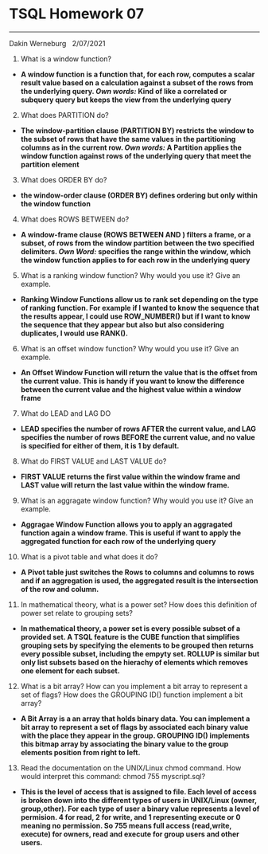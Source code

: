 # TSQL Homework 07

---
Dakin Werneburg  
2/07/2021

1. What is a window function?
- **A window function is a function that, for each row, computes a scalar result value based on a calculation against a subset of the rows from the underlying query. *Own words:* Kind of like a correlated  or subquery query but keeps the view from the underlying query** 

2. What does PARTITION do?
- **The window-partition clause (PARTITION BY) restricts the window to the subset of rows that have the same values in the partitioning columns as in the current row.  *Own words:* A Partition applies the window function against rows of the underlying query that meet the partition element**

3. What does ORDER BY do?
- **the window-order clause (ORDER BY) defines ordering but only within the window function**

4. What does ROWS BETWEEN do?
- **A window-frame clause (ROWS BETWEEN <top delimiter> AND <bottom delimiter>) filters a frame, or a subset, of rows from the window partition between the two specified delimiters. *Own Word:* specifies the range within the window, which the window function applies to for each row in the underlying query**
 
5. What is a ranking window function? Why would you use it? Give an example.
- **Ranking Window Functions allow us to rank set depending on the type of ranking function.  For example if I wanted to know the sequence that the results appear, I could use ROW_NUMBER() but if I want to know the sequence that they appear but also but  also considering duplicates, I would use RANK().**

6. What is an offset window function? Why would you use it? Give an example.
- **An Offset Window Function will return the value that is the offset from the current value.  This is handy if you want to know the difference between the current value and the highest value within a window frame**

7. What do LEAD and LAG DO
- **LEAD specifies the number of rows AFTER the current value, and LAG specifies the number of rows BEFORE the current value, and no value is specified for either of them, it is 1 by default.**

8. What do FIRST VALUE and LAST VALUE do?
- **FIRST VALUE returns the first value within the window frame and LAST value will return the last value within the window frame.**


9. What is an aggragate window function? Why would you use it? Give an example.
- **Aggragae Window Function allows you to apply an aggragated function again a window frame.  This is useful if want to apply the aggregated function for each row of the underlying query**


10. What is a pivot table and what does it do?
- **A Pivot table just switches the Rows to columns and columns to rows and if an aggregation is used, the aggregated result is the intersection of the row and column.** 


11. In mathematical theory, what is a power set? How does this definition of power set relate to grouping sets?
- **In mathematical theory, a power set is every possible subset of a provided set.  A TSQL feature is the CUBE function that simplifies grouping sets by specifying the elements to be grouped then returns every possible subset, including the empyty set.  ROLLUP is similar but only list subsets based on the hierachy of elements which removes one element for each subset.**


12. What is a bit array? How can you implement a bit array to represent a set of flags? How does the GROUPING ID() function implement a bit array?
- **A Bit Array is a an array that holds binary data.  You can implement a bit array to represent a set of flags by associated each binary value with the place they appear in the group.  GROUPING ID() implements this bitmap array by associating the binary value to the group elements position from right to left.**


13. Read the documentation on the UNIX/Linux chmod command. How would interpret this command: chmod 755 myscript.sql?
- **This is the level of access that is assigned to file.  Each level of access is broken down into the different types of users in UNIX/Linux (owner, group,other).  For each type of user a binary value represents a level of permision. 4 for read, 2 for write, and 1 representing execute or 0 meaning no permission.  So 755 means full access (read,write, execute) for owners, read and execute for group users and other users.**



